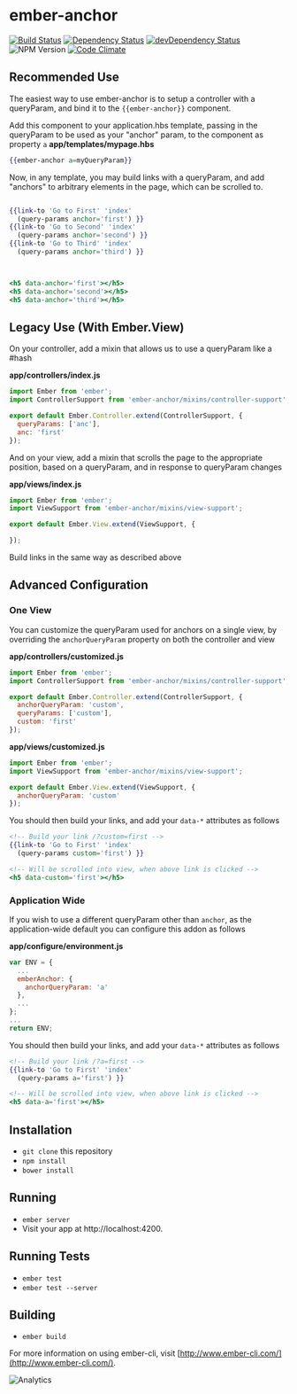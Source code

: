 # ember-anchor

[![Build Status](https://travis-ci.org/mike-north/ember-anchor.svg?branch=master)](https://travis-ci.org/mike-north/ember-anchor)
[![Dependency Status](https://david-dm.org/mike-north/ember-anchor.svg)](https://david-dm.org/mike-north/ember-anchor)
[![devDependency Status](https://david-dm.org/mike-north/ember-anchor/dev-status.svg)](https://david-dm.org/mike-north/ember-anchor#info=devDependencies)
![NPM Version](https://img.shields.io/npm/v/ember-anchor.svg)
[![Code Climate](https://codeclimate.com/github/mike-north/ember-anchor/badges/gpa.svg)](https://codeclimate.com/github/mike-north/ember-anchor)

## Recommended Use

The easiest way to use ember-anchor is to setup a controller with a queryParam, and bind it to the `{{ember-anchor}}` component. 

Add this component to your application.hbs template, passing in the queryParam to be used as your "anchor" param, to the component as property `a`
**app/templates/mypage.hbs**
```hbs
{{ember-anchor a=myQueryParam}}
```

Now, in any template, you may build links with a queryParam, and add "anchors" to arbitrary elements in the page, which can be scrolled to.

```hbs

{{link-to 'Go to First' 'index'
  (query-params anchor='first') }}
{{link-to 'Go to Second' 'index'
  (query-params anchor='second') }}
{{link-to 'Go to Third' 'index'
  (query-params anchor='third') }}



<h5 data-anchor='first'></h5>
<h5 data-anchor='second'></h5>
<h5 data-anchor='third'></h5>

```

## Legacy Use (With Ember.View)

On your controller, add a mixin that allows us to use a queryParam like a #hash


**app/controllers/index.js**

```js
import Ember from 'ember';
import ControllerSupport from 'ember-anchor/mixins/controller-support';

export default Ember.Controller.extend(ControllerSupport, {
  queryParams: ['anc'],
  anc: 'first'
});
```

And on your view, add a mixin that scrolls the page to the appropriate position, based on a queryParam, and in response to queryParam changes

**app/views/index.js**


```js
import Ember from 'ember';
import ViewSupport from 'ember-anchor/mixins/view-support';

export default Ember.View.extend(ViewSupport, {

});

```

Build links in the same way as described above

## Advanced Configuration

### One View

You can customize the queryParam used for anchors on a single view, by overriding the `anchorQueryParam` property on both the controller and view

**app/controllers/customized.js**

```js
import Ember from 'ember';
import ControllerSupport from 'ember-anchor/mixins/controller-support';

export default Ember.Controller.extend(ControllerSupport, {
  anchorQueryParam: 'custom',
  queryParams: ['custom'],
  custom: 'first'
});

```

**app/views/customized.js**

```js
import Ember from 'ember';
import ViewSupport from 'ember-anchor/mixins/view-support';

export default Ember.View.extend(ViewSupport, {
  anchorQueryParam: 'custom'
});

```

You should then build your links, and add your `data-*` attributes as follows

```handlebars
<!-- Build your link /?custom=first -->
{{link-to 'Go to First' 'index'
  (query-params custom='first') }}

<!-- Will be scrolled into view, when above link is clicked -->
<h5 data-custom='first'></h5>

```

### Application Wide

If you wish to use a different queryParam other than `anchor`, as the application-wide default you can configure this addon as follows

**app/configure/environment.js**

```js
var ENV = {
  ...
  emberAnchor: {
    anchorQueryParam: 'a'
  },
  ...
};
...
return ENV;

```

You should then build your links, and add your `data-*` attributes as follows

```handlebars
<!-- Build your link /?a=first -->
{{link-to 'Go to First' 'index'
  (query-params a='first') }}

<!-- Will be scrolled into view, when above link is clicked -->
<h5 data-a='first'></h5>

```

## Installation

* `git clone` this repository
* `npm install`
* `bower install`

## Running

* `ember server`
* Visit your app at http://localhost:4200.

## Running Tests

* `ember test`
* `ember test --server`

## Building

* `ember build`

For more information on using ember-cli, visit [http://www.ember-cli.com/](http://www.ember-cli.com/).

![Analytics](https://ga-beacon.appspot.com/UA-66610985-1/mike-north/ember-anchor/readme)

